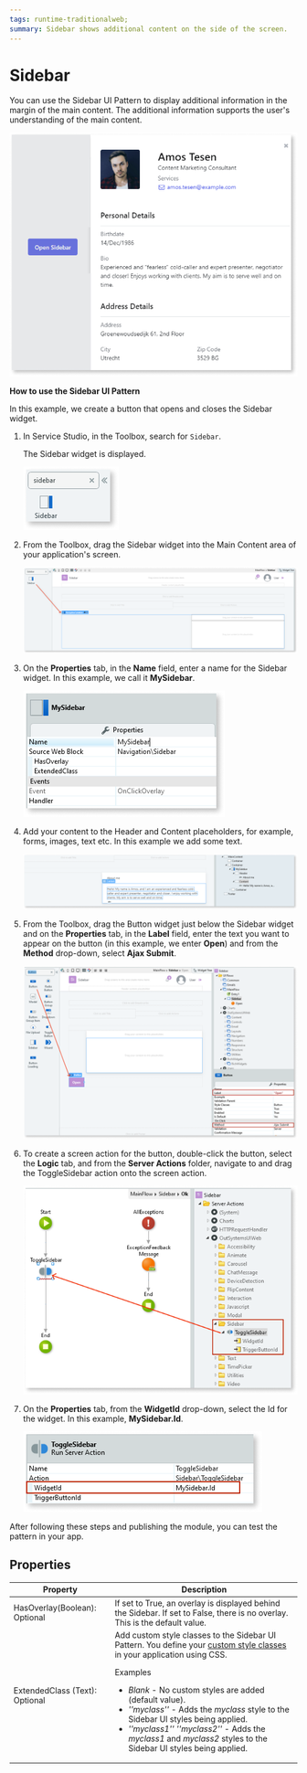 ```yaml
---
tags: runtime-traditionalweb; 
summary: Sidebar shows additional content on the side of the screen.
---
```


# Sidebar

You can use the Sidebar UI Pattern to display additional information in the margin of the main content. The additional information supports the user's understanding of the main content.

![](<images/sidebar-4.png>)

**How to use the Sidebar UI Pattern**

In this example, we create a button that opens and closes the Sidebar widget.

1. In Service Studio, in the Toolbox, search for `Sidebar`. 

    The Sidebar widget is displayed.

    ![](<images/sidebar-5-ss.png>)

1. From the Toolbox, drag the Sidebar widget into the Main Content area of your application's screen.

    ![](<images/sidebar-6-ss.png>)

1. On the **Properties** tab, in the **Name** field, enter a name for the Sidebar widget. In this example, we call it **MySidebar**.

    ![](<images/sidebar-9-ss.png>)

1. Add your content to the Header and Content placeholders, for example, forms, images, text etc. In this example we add some text. 
   
    ![](<images/sidebar-8-ss.png>)

1. From the Toolbox, drag the Button widget just below the Sidebar widget and on the **Properties** tab, in the **Label** field, enter the text you want to appear on the button (in this example, we enter **Open**) and from the **Method** drop-down, select **Ajax Submit**.

    ![](<images/sidebar-7-ss.png>)

1. To create a screen action for the button, double-click the button, select the **Logic** tab, and from the **Server Actions** folder, navigate to and drag the ToggleSidebar action onto the screen action.

    ![](<images/sidebar-10-ss.png>)

1. On the **Properties** tab, from the **WidgetId** drop-down, select the Id for the widget. In this example, **MySidebar.Id**.

    ![](<images/sidebar-11-ss.png>)

After following these steps and publishing the module, you can test the pattern in your app. 

## Properties

| **Property** |  **Description** | 
|---|---|
| HasOverlay(Boolean): Optional  | If set to True, an overlay is displayed behind the Sidebar. If set to False, there is no overlay. This is the default value. |
| ExtendedClass (Text): Optional | Add custom style classes to the Sidebar UI Pattern. You define your [custom style classes](../../../../../develop/ui/look-feel/css.md) in your application using CSS. <p>Examples <ul><li>_Blank_ - No custom styles are added (default value).</li><li>_''myclass''_ - Adds the _myclass_ style to the Sidebar UI styles being applied. </li><li>_''myclass1'' ''myclass2''_ - Adds the _myclass1_ and _myclass2_ styles to the Sidebar UI styles being applied.</li></ul></p> | 
